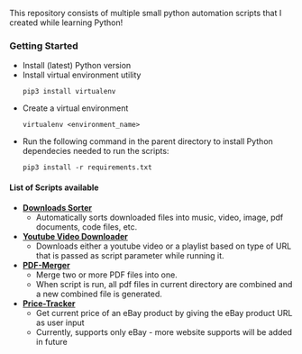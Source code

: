 This repository consists of multiple small python automation scripts that I created while learning Python!

### Getting Started
- Install (latest) Python version
- Install virtual environment utility
   ```
   pip3 install virtualenv
   ```
- Create a virtual environment
   ```
   virtualenv <environment_name>
   ```
- Run the following command in the parent directory to install Python dependecies needed to run the scripts:
   ```
   pip3 install -r requirements.txt
   ```

#### List of Scripts available
- **[Downloads Sorter](./Automated-Downloads-Sorter/)**
   - Automatically sorts downloaded files into music, video, image, pdf documents, code files, etc.
- **[Youtube Video Downloader](./Youtube-Downloader/)**
   - Downloads either a youtube video or a playlist based on type of URL that is passed as script parameter while running it.
- **[PDF-Merger](./PDF-Merger/)**
   - Merge two or more PDF files into one.
   - When script is run, all pdf files in current directory are combined and a new combined file is generated.
- **[Price-Tracker](./eBay-Price-Tracker/)**
   - Get current price of an eBay product by giving the eBay product URL as user input
   - Currently, supports only eBay - more website supports will be added in future
